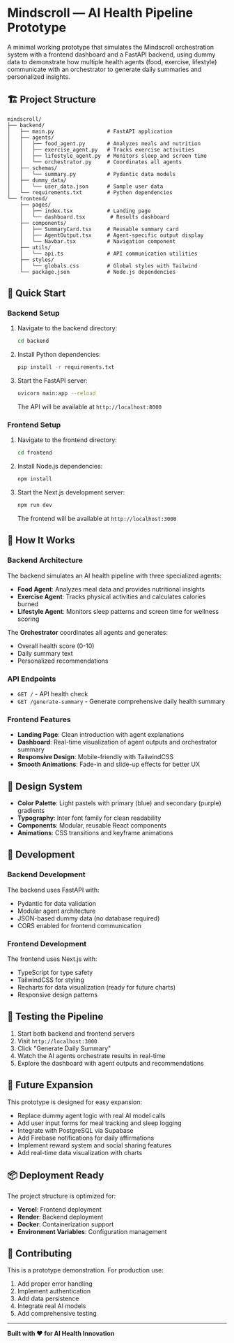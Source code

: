 # Mindscroll — AI Health Pipeline Prototype

A minimal working prototype that simulates the Mindscroll orchestration system with a frontend dashboard and a FastAPI backend, using dummy data to demonstrate how multiple health agents (food, exercise, lifestyle) communicate with an orchestrator to generate daily summaries and personalized insights.

## 🏗️ Project Structure

```
mindscroll/
├── backend/
│   ├── main.py                 # FastAPI application
│   ├── agents/
│   │   ├── food_agent.py       # Analyzes meals and nutrition
│   │   ├── exercise_agent.py   # Tracks exercise activities
│   │   ├── lifestyle_agent.py  # Monitors sleep and screen time
│   │   └── orchestrator.py     # Coordinates all agents
│   ├── schemas/
│   │   └── summary.py          # Pydantic data models
│   ├── dummy_data/
│   │   └── user_data.json      # Sample user data
│   └── requirements.txt        # Python dependencies
└── frontend/
    ├── pages/
    │   ├── index.tsx           # Landing page
    │   └── dashboard.tsx        # Results dashboard
    ├── components/
    │   ├── SummaryCard.tsx     # Reusable summary card
    │   ├── AgentOutput.tsx     # Agent-specific output display
    │   └── Navbar.tsx          # Navigation component
    ├── utils/
    │   └── api.ts              # API communication utilities
    ├── styles/
    │   └── globals.css         # Global styles with Tailwind
    └── package.json            # Node.js dependencies
```

## 🚀 Quick Start

### Backend Setup

1. Navigate to the backend directory:
   ```bash
   cd backend
   ```

2. Install Python dependencies:
   ```bash
   pip install -r requirements.txt
   ```

3. Start the FastAPI server:
   ```bash
   uvicorn main:app --reload
   ```

   The API will be available at `http://localhost:8000`

### Frontend Setup

1. Navigate to the frontend directory:
   ```bash
   cd frontend
   ```

2. Install Node.js dependencies:
   ```bash
   npm install
   ```

3. Start the Next.js development server:
   ```bash
   npm run dev
   ```

   The frontend will be available at `http://localhost:3000`

## 🧠 How It Works

### Backend Architecture

The backend simulates an AI health pipeline with three specialized agents:

- **Food Agent**: Analyzes meal data and provides nutritional insights
- **Exercise Agent**: Tracks physical activities and calculates calories burned
- **Lifestyle Agent**: Monitors sleep patterns and screen time for wellness scoring

The **Orchestrator** coordinates all agents and generates:
- Overall health score (0-10)
- Daily summary text
- Personalized recommendations

### API Endpoints

- `GET /` - API health check
- `GET /generate-summary` - Generate comprehensive daily health summary

### Frontend Features

- **Landing Page**: Clean introduction with agent explanations
- **Dashboard**: Real-time visualization of agent outputs and orchestrator summary
- **Responsive Design**: Mobile-friendly with TailwindCSS
- **Smooth Animations**: Fade-in and slide-up effects for better UX

## 🎨 Design System

- **Color Palette**: Light pastels with primary (blue) and secondary (purple) gradients
- **Typography**: Inter font family for clean readability
- **Components**: Modular, reusable React components
- **Animations**: CSS transitions and keyframe animations

## 🔧 Development

### Backend Development

The backend uses FastAPI with:
- Pydantic for data validation
- Modular agent architecture
- JSON-based dummy data (no database required)
- CORS enabled for frontend communication

### Frontend Development

The frontend uses Next.js with:
- TypeScript for type safety
- TailwindCSS for styling
- Recharts for data visualization (ready for future charts)
- Responsive design patterns

## 🧪 Testing the Pipeline

1. Start both backend and frontend servers
2. Visit `http://localhost:3000`
3. Click "Generate Daily Summary"
4. Watch the AI agents orchestrate results in real-time
5. Explore the dashboard with agent outputs and recommendations

## 🌱 Future Expansion

This prototype is designed for easy expansion:

- Replace dummy agent logic with real AI model calls
- Add user input forms for meal tracking and sleep logging
- Integrate with PostgreSQL via Supabase
- Add Firebase notifications for daily affirmations
- Implement reward system and social sharing features
- Add real-time data visualization with charts

## 📦 Deployment Ready

The project structure is optimized for:
- **Vercel**: Frontend deployment
- **Render**: Backend deployment
- **Docker**: Containerization support
- **Environment Variables**: Configuration management

## 🤝 Contributing

This is a prototype demonstration. For production use:
1. Add proper error handling
2. Implement authentication
3. Add data persistence
4. Integrate real AI models
5. Add comprehensive testing

---

**Built with ❤️ for AI Health Innovation**
